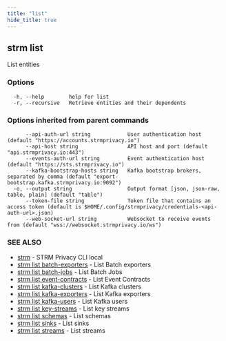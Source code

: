 ```yaml
---
title: "list"
hide_title: true
---
```

## strm list

List entities

### Options

```
  -h, --help        help for list
  -r, --recursive   Retrieve entities and their dependents
```

### Options inherited from parent commands

```
      --api-auth-url string            User authentication host (default "https://accounts.strmprivacy.io")
      --api-host string                API host and port (default "api.strmprivacy.io:443")
      --events-auth-url string         Event authentication host (default "https://sts.strmprivacy.io")
      --kafka-bootstrap-hosts string   Kafka bootstrap brokers, separated by comma (default "export-bootstrap.kafka.strmprivacy.io:9092")
  -o, --output string                  Output format [json, json-raw, table, plain] (default "table")
      --token-file string              Token file that contains an access token (default is $HOME/.config/strmprivacy/credentials-<api-auth-url>.json)
      --web-socket-url string          Websocket to receive events from (default "wss://websocket.strmprivacy.io/ws")
```

### SEE ALSO

* [strm](/cli-reference/strm/index.md)	 - STRM Privacy CLI local
* [strm list batch-exporters](/cli-reference/strm/list/batch-exporters.md)	 - List Batch exporters
* [strm list batch-jobs](/cli-reference/strm/list/batch-jobs.md)	 - List Batch Jobs
* [strm list event-contracts](/cli-reference/strm/list/event-contracts.md)	 - List Event Contracts
* [strm list kafka-clusters](/cli-reference/strm/list/kafka-clusters.md)	 - List Kafka clusters
* [strm list kafka-exporters](/cli-reference/strm/list/kafka-exporters.md)	 - List Kafka exporters
* [strm list kafka-users](/cli-reference/strm/list/kafka-users.md)	 - List Kafka users
* [strm list key-streams](/cli-reference/strm/list/key-streams.md)	 - List key streams
* [strm list schemas](/cli-reference/strm/list/schemas.md)	 - List schemas
* [strm list sinks](/cli-reference/strm/list/sinks.md)	 - List sinks
* [strm list streams](/cli-reference/strm/list/streams.md)	 - List streams

